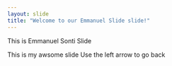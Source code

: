 ```yaml
---
layout: slide
title: "Welcome to our Emmanuel Slide slide!"
---
```

This is Emmanuel Sonti Slide

This is my awsome slide
Use the left arrow to go back
